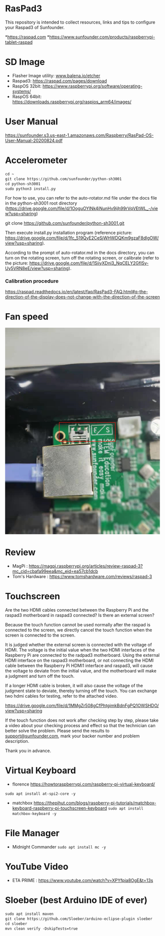 # RasPad3

This repository is intended to collect resources, links and tips to configure your Raspad3 of Sunfounder.

*https://raspad.com
*https://www.sunfounder.com/products/raspberrypi-tablet-raspad


# SD Image
* Flasher Image utility: www.balena.io/etcher
* Raspad3: https://raspad.com/pages/download
* RaspOS 32bit: https://www.raspberrypi.org/software/operating-systems/
* RaspOS 64bit: https://downloads.raspberrypi.org/raspios_arm64/images/

# User Manual
https://sunfounder.s3.us-east-1.amazonaws.com/Raspberry/RasPad-OS-User-Manual-20200824.pdf


# Accelerometer

```
cd ~
git clone https://github.com/sunfounder/python-sh3001
cd python-sh3001
sudo python3 install.py  
```

For how to use, you can refer to the auto-rotator.md file under the docs file in the python-sh3001 root directory (https://drive.google.com/file/d/1OoguOYlNk4iNunHv9ijh99rVqVEtWL_-/view?usp=sharing)

git clone https://github.com/sunfounder/python-sh3001.git

Then execute install.py installation program (reference picture: https://drive.google.com/file/d/1fc_519QyE2CeSjWHWDQKm9gzaF8dlgOW/view?usp=sharing).

According to the prompt of auto-rotator.md in the docs directory, you can turn on the rotating screen, turn off the rotating screen, or calibrate (refer to the picture: https://drive.google.com/file/d/1SiiyXDni3_NqCELY2GfISy-Uy5VRN8eE/view?usp=sharing).


### Calibration procedure

https://raspad.readthedocs.io/en/latest/faq/RasPad3-FAQ.html#q-the-direction-of-the-display-does-not-change-with-the-direction-of-the-screen



# Fan speed


![Fan speed S/F](https://github.com/biccius/RasPad3-Stuff/blob/main/fan%20speed%20S_F.png)


# Review

* MagPi : https://magpi.raspberrypi.org/articles/review-raspad-3?mc_cid=cbafa99eea&mc_eid=ea57cb1dcb
* Tom's Hardware : https://www.tomshardware.com/reviews/raspad-3


# Touchscreen

Are the two HDMI cables connected between the Raspberry Pi and the raspad3 motherboard in raspad3 connected? Is there an external screen?

Because the touch function cannot be used normally after the raspad is connected to the screen, we directly cancel the touch function when the screen is connected to the screen.

It is judged whether the external screen is connected with the voltage of HDMI. The voltage is the initial value when the two HDMI interfaces of the Raspberry Pi are connected to the radpad3 motherboard. Using the external HDMI interface on the raspad3 motherboard, or not connecting the HDMI cable between the Raspberry Pi HDMI1 interface and raspad3, will cause the voltage to deviate from the initial value, and the motherboard will make a judgment and turn off the touch.

If a longer HDMI cable is broken, it will also cause the voltage of the judgment state to deviate, thereby turning off the touch. You can exchange two hdmi cables for testing, refer to the attached video.

https://drive.google.com/file/d/1MMgZr508gCfPhtgimkBdnFgPQ1OWSHDO/view?usp=sharing

If the touch function does not work after checking step by step, please take a video about your checking process and effect so that the technician can better solve the problem. Please send the results to support@sunfounder.com, mark your backer number and problem description.

Thank you in advance.


# Virtual Keyboard

* florence  https://howtoraspberrypi.com/raspberry-pi-virtual-keyboard/
```sudo apt install florence -y
sudo apt install at-spi2-core -y
```

* matchbox https://thepihut.com/blogs/raspberry-pi-tutorials/matchbox-keyboard-raspberry-pi-touchscreen-keyboard
```sudo apt install matchbox-keyboard -y```

# File Manager
* Midnight Commander 
```sudo apt install mc -y```

# YouTube Video

* ETA PRIME : https://www.youtube.com/watch?v=XPYfpia8OgE&t=13s 


# Sloeber (best Arduino IDE of ever)
```sudo apt update
sudo apt install maven
git clone https://github.com/Sloeber/arduino-eclipse-plugin sloeber
cd sloeber
mvn clean verify -DskipTests=true
```

